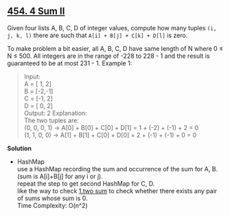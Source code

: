 ## [454. 4 Sum II](https://leetcode.com/problems/4sum-ii/)
Given four lists A, B, C, D of integer values, compute how many tuples `(i, j, k, l)` there are such that `A[i] + B[j] + C[k] + D[l]` is zero.

To make problem a bit easier, all A, B, C, D have same length of N where 0 ≤ N ≤ 500. All integers are in the range of -228 to 228 - 1 and the result is guaranteed to be at most 231 - 1.
Example 1:  
> Input:  
A = [ 1, 2]  
B = [-2,-1]  
C = [-1, 2]  
D = [ 0, 2]  
Output:  2
Explanation:  
The two tuples are:  
(0, 0, 0, 1) -> A[0] + B[0] + C[0] + D[1] = 1 + (-2) + (-1) + 2 = 0  
(1, 1, 0, 0) -> A[1] + B[1] + C[0] + D[0] = 2 + (-1) + (-1) + 0 = 0

**Solution**  
* HashMap  
use a HashMap recording the sum and occurrence of the sum for A, B.(sum is A[i]+B[j] for any i or j).  
repeat the step to get second HashMap for C, D.   
like the way to check [1.two sum](../1.TwoSum) to check whether there exists any pair of sums whose sum is 0.  
Time Complexity: O(n^2)